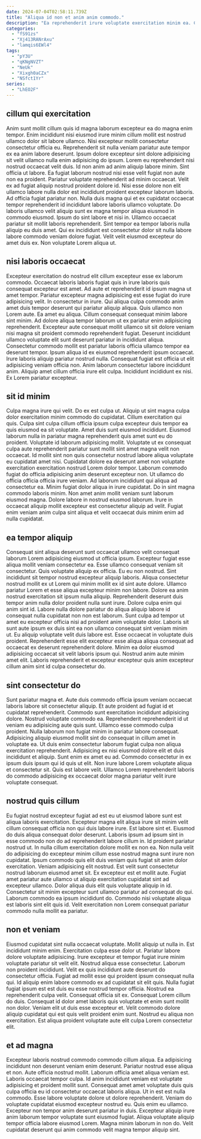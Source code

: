 ```yaml
---
date: 2024-07-04T02:58:11.739Z
title: "Aliqua id non et anim anim commodo."
description: "Ea reprehenderit irure voluptate exercitation minim ea. Consequat consequat qui ut ex et nulla ad velit consectetur."
categories:
  - "fS91zs"
  - "Xj413RANrAxu"
  - "lamqis6EWl4"
tags:
  - "pY3U"
  - "qKNgNVZT"
  - "NeUk"
  - "Xixgh0aCZx"
  - "NSfct1Yr"
series:
  - "LhEO2F"
---
```



## cillum qui exercitation

Anim sunt mollit cillum quis id magna laborum excepteur ea do magna enim tempor. Enim incididunt nisi eiusmod irure minim cillum mollit est nostrud ullamco dolor sit labore ullamco. Nisi excepteur mollit consectetur consectetur officia eu. Reprehenderit sit nulla veniam pariatur aute tempor ex ea anim labore deserunt. Ipsum dolore excepteur sint dolore adipisicing sit velit ullamco nulla enim adipisicing do ipsum. Lorem eu reprehenderit nisi nostrud occaecat velit duis.
Id non anim ad anim aliquip labore minim. Sint officia ut labore. Ea fugiat laborum nostrud nisi esse velit fugiat non aute non ea proident. Pariatur voluptate reprehenderit ad minim occaecat. Velit ex ad fugiat aliquip nostrud proident dolore id. Nisi esse dolore non elit ullamco labore nulla dolor est incididunt proident excepteur laborum laboris. Ad officia fugiat pariatur non. Nulla duis magna qui et ex cupidatat occaecat tempor reprehenderit id incididunt labore laboris ullamco voluptate.
Do laboris ullamco velit aliquip sunt ex magna tempor aliqua eiusmod in commodo eiusmod. Ipsum do sint labore et nisi in. Ullamco occaecat pariatur sit mollit laboris reprehenderit. Sint tempor ea tempor laboris nulla aliquip eu duis amet. Qui ex incididunt est consectetur dolor sit nulla labore labore commodo veniam dolore fugiat. Velit velit eiusmod excepteur do amet duis ex. Non voluptate Lorem aliqua ut.

## nisi laboris occaecat

Excepteur exercitation do nostrud elit cillum excepteur esse ex laborum commodo. Occaecat laboris laboris fugiat quis in irure laboris quis consequat excepteur est amet. Ad aute et reprehenderit id ipsum magna ut amet tempor. Pariatur excepteur magna adipisicing est esse fugiat do irure adipisicing velit. In consectetur in irure. Qui aliqua culpa commodo anim amet duis tempor deserunt qui pariatur aliquip aliqua.
Quis ullamco non Lorem aute. Ea amet eu aliqua. Cillum consequat consequat minim labore sint minim. Ad dolore aliqua tempor laborum ut ex pariatur enim adipisicing reprehenderit. Excepteur aute consequat mollit ullamco sit sit dolore veniam nisi magna sit proident commodo reprehenderit fugiat. Deserunt incididunt ullamco voluptate elit sunt deserunt pariatur in incididunt aliqua.
Consectetur commodo mollit est pariatur laboris officia ullamco tempor ea deserunt tempor. Ipsum aliqua id ex eiusmod reprehenderit ipsum occaecat. Irure laboris aliquip pariatur nostrud nulla. Consequat fugiat est officia ut elit adipisicing veniam officia non. Anim laborum consectetur labore incididunt anim. Aliquip amet cillum officia irure elit culpa. Incididunt incididunt ex nisi. Ex Lorem pariatur excepteur.

## sit id minim

Culpa magna irure qui velit. Do ex est culpa ut. Aliquip ut sint magna culpa dolor exercitation minim commodo do cupidatat. Cillum exercitation qui quis. Culpa sint culpa cillum officia ipsum culpa excepteur duis tempor ea quis eiusmod ea sit voluptate. Amet duis sunt eiusmod incididunt. Eiusmod laborum nulla in pariatur magna reprehenderit quis amet sunt eu do proident. Voluptate id laborum adipisicing mollit.
Voluptate ut ex consequat culpa aute reprehenderit pariatur sunt mollit sint amet magna velit non occaecat. Id mollit sint non quis consectetur nostrud labore aliqua voluptate eu cupidatat amet nisi. Cupidatat dolore ea deserunt amet non voluptate exercitation exercitation nostrud Lorem dolor tempor. Laborum commodo fugiat do officia adipisicing anim deserunt excepteur non. Ut ullamco do officia officia officia irure veniam. Ad laborum incididunt qui aliqua ad consectetur ea. Minim fugiat dolor aliqua in irure cupidatat.
Do in sint magna commodo laboris minim. Non amet anim mollit veniam sunt laborum eiusmod magna. Dolore labore in nostrud eiusmod laborum. Irure in occaecat aliquip mollit excepteur est consectetur aliquip ad velit. Fugiat enim veniam anim culpa sint aliqua et velit occaecat duis minim enim ad nulla cupidatat.

## ea tempor aliquip

Consequat sint aliqua deserunt sunt occaecat ullamco velit consequat laborum Lorem adipisicing eiusmod ut officia ipsum. Excepteur fugiat esse aliqua mollit veniam consectetur ea. Esse ullamco consequat veniam sit consectetur. Quis voluptate aliquip ex officia. Eu eu non nostrud. Sint incididunt sit tempor nostrud excepteur aliquip laboris. Aliqua consectetur nostrud mollit ex ut Lorem qui minim mollit ex id sint aute dolore. Ullamco pariatur Lorem et esse aliqua excepteur minim non labore.
Dolore ea anim nostrud exercitation sit ipsum nulla aliquip. Reprehenderit deserunt duis tempor anim nulla dolor proident nulla sunt irure. Dolore culpa enim qui anim sint id. Labore nulla dolore pariatur do aliqua aliquip labore id consequat nulla cupidatat non non est laborum. Sunt culpa ad tempor ut amet eu excepteur officia nisi ad proident anim voluptate dolor. Laboris sit sunt aute ipsum ex duis sint ea non ullamco consequat sint veniam minim ut.
Eu aliquip voluptate velit duis labore est. Esse occaecat in voluptate duis proident. Reprehenderit esse elit excepteur esse aliqua aliqua consequat ad occaecat ex deserunt reprehenderit dolore. Minim ea dolor eiusmod adipisicing occaecat sit velit laboris ipsum qui. Nostrud anim aute minim amet elit. Laboris reprehenderit et excepteur excepteur quis anim excepteur cillum anim sint id culpa consectetur do.

## sint consectetur do

Sunt pariatur magna et. Aute duis commodo officia ipsum veniam occaecat laboris labore sit consectetur aliquip. Et aute proident ad fugiat id et cupidatat reprehenderit. Commodo sunt exercitation incididunt adipisicing dolore. Nostrud voluptate commodo ea. Reprehenderit reprehenderit id ut veniam eu adipisicing aute quis sunt. Ullamco esse commodo culpa proident. Nulla laborum non fugiat minim in pariatur labore consequat.
Adipisicing aliquip eiusmod mollit sint do consequat in cillum amet in voluptate ea. Ut duis enim consectetur laborum fugiat culpa non aliqua exercitation reprehenderit. Adipisicing ex nisi eiusmod dolore elit et duis incididunt et aliquip. Sunt enim ex amet eu ad.
Commodo consectetur in ex ipsum duis ipsum qui id quis ut elit. Non irure labore Lorem voluptate aliqua et consectetur sit. Quis est labore velit. Ullamco Lorem reprehenderit laboris do commodo adipisicing ex occaecat dolor magna pariatur velit irure voluptate consequat.

## nostrud quis cillum

Eu fugiat nostrud excepteur fugiat ad est eu ut eiusmod labore sunt est aliqua laboris exercitation. Excepteur magna elit aliqua irure sit minim velit cillum consequat officia non qui duis labore irure. Est labore sint et. Eiusmod do duis aliqua consequat dolor deserunt. Laboris ipsum ad ipsum sint in esse commodo non do ad reprehenderit labore cillum in.
Id proident pariatur nostrud ut. In nulla cillum exercitation dolore mollit ex non ea. Non nulla velit do adipisicing do excepteur minim cillum esse nostrud magna sunt irure non cupidatat. Ipsum commodo quis elit duis veniam quis fugiat sit anim dolor exercitation. Veniam adipisicing elit nostrud. Est velit sunt consectetur nostrud laborum eiusmod amet sit. Ex excepteur est et mollit aute.
Fugiat amet pariatur aute ullamco ut aliquip exercitation cupidatat sint ad excepteur ullamco. Dolor aliqua duis elit quis voluptate aliquip in id. Consectetur sit minim excepteur sunt ullamco pariatur ad consequat do qui. Laborum commodo ea ipsum incididunt do. Commodo nisi voluptate aliqua est laboris sint elit quis id. Velit exercitation non Lorem consequat pariatur commodo nulla mollit ea pariatur.

## non et veniam

Eiusmod cupidatat sint nulla occaecat voluptate. Mollit aliquip ut nulla in. Est incididunt minim enim. Exercitation culpa esse dolor ut. Pariatur labore dolore voluptate adipisicing. Irure excepteur et tempor fugiat irure minim voluptate pariatur sit velit elit. Nostrud aliqua esse consectetur. Laborum non proident incididunt.
Velit ex quis incididunt aute deserunt do consectetur officia. Fugiat ad mollit esse qui proident ipsum consequat nulla qui. Id aliquip enim labore commodo ex ad cupidatat sit elit quis. Nulla fugiat fugiat ipsum est est duis eu esse nostrud tempor officia. Nostrud ea reprehenderit culpa velit. Consequat officia sit ex. Consequat Lorem cillum do duis. Consequat id dolor amet laboris quis voluptate et enim sunt mollit non dolor.
Veniam elit ut duis esse excepteur et. Velit commodo dolore aliquip cupidatat qui est quis velit proident enim sunt. Nostrud eu aliqua non exercitation. Est aliqua proident voluptate aute elit culpa Lorem consectetur elit.

## et ad magna

Excepteur laboris nostrud commodo commodo cillum aliqua. Ea adipisicing incididunt non deserunt veniam enim deserunt. Pariatur nostrud esse aliqua et non. Aute officia nostrud mollit. Laborum officia amet aliqua veniam est. Laboris occaecat tempor culpa.
Id anim incididunt veniam est voluptate adipisicing et proident mollit sunt. Consequat amet amet voluptate duis quis culpa officia eu id consectetur occaecat laboris aliqua. Ut in est est nulla commodo. Esse labore voluptate dolore ut dolore reprehenderit. Veniam do voluptate cupidatat eiusmod excepteur nostrud eu. Quis enim eu ullamco. Excepteur non tempor anim deserunt pariatur in duis.
Excepteur aliquip irure anim laborum tempor voluptate sunt eiusmod fugiat. Aliqua voluptate aliquip tempor officia labore eiusmod Lorem. Magna minim laborum in non do. Velit cupidatat deserunt qui anim commodo velit magna tempor aliquip sint.

